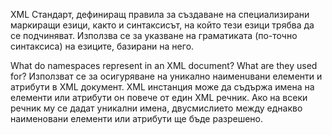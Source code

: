 XML
    Стандарт, дефиниращ правила за създаване на специализирани маркиращи езици, както и синтаксисът, на който тези езици трябва     да се подчиняват. Използва се за указване на граматиката (по-точно синтаксиса) на езиците, базирани на него.
    
What do namespaces represent in an XML document? What are they used for?
    Използват се за осигуряване на уникално наименuвани елементи и атрибути в XML документ. XML инстанция може да съдържа имена на елементи или атрибути он повече от един XML речник. Ако на всеки речник му се дадат уникални имена, двусмислието между еднакво наименовани елементи или атрибути ще бъде разрешено.

